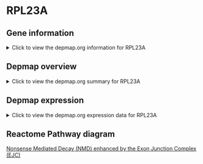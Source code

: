 <h1>RPL23A</h1>

<h2>Gene information</h2>
<details>
  <summary>Click to view the depmap.org information for RPL23A</summary>
  <iframe src="https://depmap.org/portal/gene/RPL23A?tab=about" style="border:none;width:100%;height:800px"></iframe>
</details>

<h2>Depmap overview</h2>
<details>
  <summary>Click to view the depmap.org summary for RPL23A</summary>
  <iframe src="https://depmap.org/portal/gene/RPL23A?tab=overview" style="border:none;width:100%;height:800px"></iframe>
</details>

<h2>Depmap expression</h2>
<details>
  <summary>Click to view the depmap.org expression data for RPL23A</summary>
  <iframe src="https://depmap.org/portal/gene/RPL23A?tab=characterization" style="border:none;width:100%;height:800px"></iframe>
</details>



<h2>Reactome Pathway diagram</h2>
<a href="https://reactome.org/PathwayBrowser/#/R-HSA-975957" target="_BLANK">Nonsense Mediated Decay (NMD) enhanced by the Exon Junction Complex (EJC)</a>



